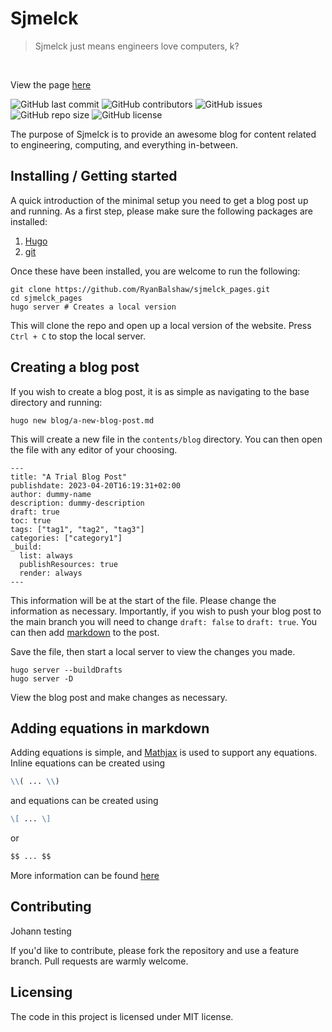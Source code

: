 <!-- Begin section: Overview -->

[//]: # (https://raw.githubusercontent.com/jehna/readme-best-practices/master/sample-logo.png&#41;)

[//]: # (![Logo of the project]&#40;https://raw.githubusercontent.com/RyanBalshaw/sjmelck_pages/main/robot_logo.svg&#41;)

# Sjmelck
> Sjmelck just means engineers love computers, k?

<br/>

View the page [here](https://ryanbalshaw.github.io/sjmelck_pages/)

![GitHub last commit](https://img.shields.io/github/last-commit/RyanBalshaw/sjmelck_pages?color=important)
![GitHub contributors](https://img.shields.io/github/contributors/RyanBalshaw/sjmelck_pages?style=flat-square)
![GitHub issues](https://img.shields.io/github/issues/RyanBalshaw/sjmelck_pages?color=critical&style=flat-square)
![GitHub repo size](https://img.shields.io/github/repo-size/RyanBalshaw/sjmelck_pages?color=blueviolet&style=flat-square)
![GitHub license](https://img.shields.io/github/license/RyanBalshaw/sjmelck_pages?style=flat-square)


The purpose of Sjmelck is to provide an awesome blog for content related to engineering, computing, and everything in-between.

## Installing / Getting started

A quick introduction of the minimal setup you need to get a blog post up and running. As a first step, please make sure the following packages are installed:
1. [Hugo](https://gohugo.io/)
2. [git](https://git-scm.com/)

Once these have been installed, you are welcome to run the following:
```shell
git clone https://github.com/RyanBalshaw/sjmelck_pages.git
cd sjmelck_pages
hugo server # Creates a local version
```

This will clone the repo and open up a local version of the website. Press `Ctrl + C` to stop the local server.

## Creating a blog post

If you wish to create a blog post, it is as simple as navigating to the base directory and running:

```shell
hugo new blog/a-new-blog-post.md
```

This will create a new file in the `contents/blog` directory. You can then open the file with any editor of your choosing.

```
---
title: "A Trial Blog Post"
publishdate: 2023-04-20T16:19:31+02:00
author: dummy-name
description: dummy-description
draft: true
toc: true
tags: ["tag1", "tag2", "tag3"]
categories: ["category1"]
_build:
  list: always
  publishResources: true
  render: always
---
```

This information will be at the start of the file. Please change the information as necessary. Importantly, if you wish to push your blog post to the main branch you will need to change `draft: false` to `draft: true`. You can then add [markdown](https://commonmark.org/help/) to the post.

Save the file, then start a local server to view the changes you made.
```shell
hugo server --buildDrafts
hugo server -D
```

View the blog post and make changes as necessary.

## Adding equations in markdown

Adding equations is simple, and [Mathjax]() is used to support any equations. Inline equations can be created using
```markdown
\\( ... \\)
```
and equations can be created using
```markdown
\[ ... \]
```
or
```markdown
$$ ... $$
```

More information can be found [here](https://docs.mathjax.org/en/latest/input/tex/delimiters.html)

## Contributing

Johann testing

If you'd like to contribute, please fork the repository and use a feature
branch. Pull requests are warmly welcome.

[//]: # (## Links)

[//]: # ()
[//]: # (Even though this information can be found inside the project on machine-readable)

[//]: # (format like in a .json file, it's good to include a summary of most useful)

[//]: # (links to humans using your project. You can include links like:)

[//]: # ()
[//]: # (- Project homepage: https://your.github.com/awesome-project/)

[//]: # (- Repository: https://github.com/your/awesome-project/)

[//]: # (- Issue tracker: https://github.com/your/awesome-project/issues)

[//]: # (  - In case of sensitive bugs like security vulnerabilities, please contact)

[//]: # (    my@email.com directly instead of using issue tracker. We value your effort)

[//]: # (    to improve the security and privacy of this project!)

[//]: # (- Related projects:)

[//]: # (  - Your other project: https://github.com/your/other-project/)

[//]: # (  - Someone else's project: https://github.com/someones/awesome-project/)


## Licensing

The code in this project is licensed under MIT license.

<!-- End section: Overview -->
